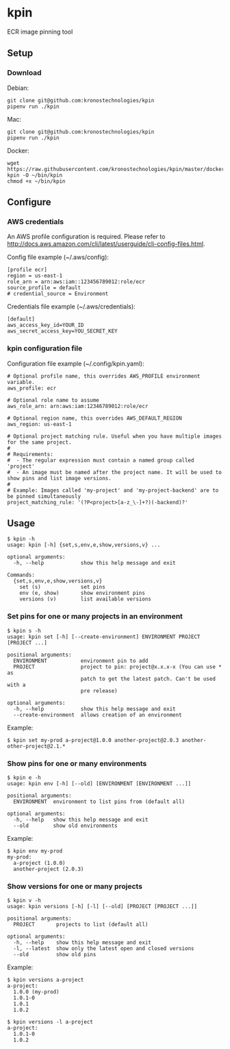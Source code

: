 # kpin
ECR image pinning tool

## Setup

### Download

Debian:
```shell
git clone git@github.com:kronostechnologies/kpin
pipenv run ./kpin
```

Mac:
```shell
git clone git@github.com:kronostechnologies/kpin
pipenv run ./kpin
```

Docker:
```shell
wget https://raw.githubusercontent.com/kronostechnologies/kpin/master/docker-kpin -O ~/bin/kpin
chmod +x ~/bin/kpin
```


## Configure

### AWS credentials
An AWS profile configuration is required. Please refer to http://docs.aws.amazon.com/cli/latest/userguide/cli-config-files.html.

Config file example (~/.aws/config):
```
[profile ecr]
region = us-east-1
role_arn = arn:aws:iam::123456789012:role/ecr
source_profile = default
# credential_source = Environment
``` 

Credentials file example (~/.aws/credentials):
```
[default]
aws_access_key_id=YOUR_ID
aws_secret_access_key=YOU_SECRET_KEY
```

### kpin configuration file

Configuration file example (~/.config/kpin.yaml):
```
# Optional profile name, this overrides AWS_PROFILE environment variable.
aws_profile: ecr

# Optional role name to assume
aws_role_arn: arn:aws:iam:12346789012:role/ecr

# Optional region name, this overrides AWS_DEFAULT_REGION
aws_region: us-east-1

# Optional project matching rule. Useful when you have multiple images for the same project.
#
# Requirements: 
#  - The regular expression must contain a named group called 'project'
#  - An image must be named after the project name. It will be used to show pins and list image versions.
#
# Example: Images called 'my-project' and 'my-project-backend' are to be pinned simultaneously
project_matching_rule: '(?P<project>[a-z_\-]+?)(-backend)?'
```


## Usage

```
$ kpin -h
usage: kpin [-h] {set,s,env,e,show,versions,v} ...

optional arguments:
  -h, --help            show this help message and exit

Commands:
  {set,s,env,e,show,versions,v}
    set (s)             set pins
    env (e, show)       show environment pins
    versions (v)        list available versions
```


### Set pins for one or many projects in an environment
```
$ kpin s -h
usage: kpin set [-h] [--create-environment] ENVIRONMENT PROJECT [PROJECT ...]

positional arguments:
  ENVIRONMENT           environment pin to add
  PROJECT               project to pin: project@x.x.x-x (You can use * as
                        patch to get the latest patch. Can't be used with a
                        pre release)

optional arguments:
  -h, --help            show this help message and exit
  --create-environment  allows creation of an environment
```

Example:
```
$ kpin set my-prod a-project@1.0.0 another-project@2.0.3 another-other-project@2.1.*
```

### Show pins for one or many environments
```
$ kpin e -h
usage: kpin env [-h] [--old] [ENVIRONMENT [ENVIRONMENT ...]]

positional arguments:
  ENVIRONMENT  environment to list pins from (default all)

optional arguments:
  -h, --help   show this help message and exit
  --old        show old environments
```

Example:
```
$ kpin env my-prod
my-prod:
  a-project (1.0.0)
  another-project (2.0.3)
```

### Show versions for one or many projects
```
$ kpin v -h
usage: kpin versions [-h] [-l] [--old] [PROJECT [PROJECT ...]]

positional arguments:
  PROJECT       projects to list (default all)

optional arguments:
  -h, --help    show this help message and exit
  -l, --latest  show only the latest open and closed versions
  --old         show old pins
```

Example:
```
$ kpin versions a-project
a-project:
  1.0.0 (my-prod)
  1.0.1-0
  1.0.1
  1.0.2
  
$ kpin versions -l a-project
a-project:
  1.0.1-0
  1.0.2
```
